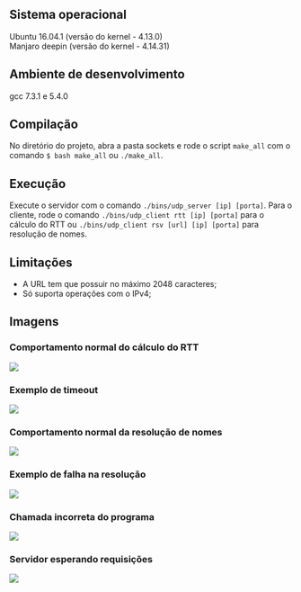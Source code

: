 ## Sistema operacional

Ubuntu 16.04.1 (versão do kernel - 4.13.0)
<br/>
Manjaro deepin (versão do kernel - 4.14.31)

## Ambiente de desenvolvimento

gcc 7.3.1 e 5.4.0

## Compilação

No diretório do projeto, abra a pasta sockets e rode o script `make_all` com o comando
`$ bash make_all` ou `./make_all`.

## Execução

Execute o servidor com o comando `./bins/udp_server [ip] [porta]`. Para o cliente, rode
o comando `./bins/udp_client rtt [ip] [porta]` para o cálculo do RTT ou `./bins/udp_client rsv [url] [ip] [porta]` para resolução de nomes.

## Limitações

* A URL tem que possuir no máximo 2048 caracteres;
* Só suporta operações com o IPv4;

## Imagens

### Comportamento normal do cálculo do RTT

<img src="client_rtt.png" />

### Exemplo de timeout

<img src="client_rtt_error.png" />

### Comportamento normal da resolução de nomes

<img src="client_rsv.png" />

### Exemplo de falha na resolução

<img src="client_rsv_error.png" />

### Chamada incorreta do programa

<img src="input_error_treatment.png" />

### Servidor esperando requisições

<img src="server.png" />
